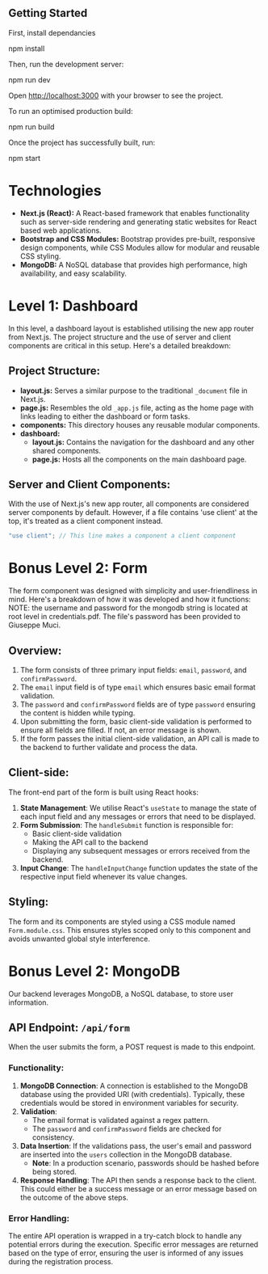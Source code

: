 ## Getting Started

First, install dependancies

npm install

Then, run the development server:

npm run dev

Open [http://localhost:3000](http://localhost:3000) with your browser to see the project.

To run an optimised production build:

npm run build

Once the project has successfully built, run:

npm start

# Technologies

- **Next.js (React):** A React-based framework that enables functionality such as server-side rendering and generating static websites for React based web applications.
- **Bootstrap and CSS Modules:** Bootstrap provides pre-built, responsive design components, while CSS Modules allow for modular and reusable CSS styling.
- **MongoDB:** A NoSQL database that provides high performance, high availability, and easy scalability.

# Level 1: Dashboard

In this level, a dashboard layout is established utilising the new app router from Next.js. The project structure and the use of server and client components are critical in this setup. Here's a detailed breakdown:

## Project Structure:

- **layout.js:** Serves a similar purpose to the traditional `_document` file in Next.js.
- **page.js:** Resembles the old `_app.js` file, acting as the home page with links leading to either the dashboard or form tasks.
- **components:** This directory houses any reusable modular components.
- **dashboard:**
  - **layout.js:** Contains the navigation for the dashboard and any other shared components.
  - **page.js:** Hosts all the components on the main dashboard page.

## Server and Client Components:

With the use of Next.js's new app router, all components are considered server components by default. However, if a file contains 'use client' at the top, it's treated as a client component instead.

```javascript
"use client"; // This line makes a component a client component
```

# Bonus Level 2: Form

The form component was designed with simplicity and user-friendliness in mind. Here's a breakdown of how it was developed and how it functions:
NOTE: the username and password for the mongodb string is located at root level in credentials.pdf. The file's password has been provided to Giuseppe Muci.

## Overview:

1. The form consists of three primary input fields: `email`, `password`, and `confirmPassword`.
2. The `email` input field is of type `email` which ensures basic email format validation.
3. The `password` and `confirmPassword` fields are of type `password` ensuring the content is hidden while typing.
4. Upon submitting the form, basic client-side validation is performed to ensure all fields are filled. If not, an error message is shown.
5. If the form passes the initial client-side validation, an API call is made to the backend to further validate and process the data.

## Client-side:

The front-end part of the form is built using React hooks:

1. **State Management**: We utilise React's `useState` to manage the state of each input field and any messages or errors that need to be displayed.
2. **Form Submission**: The `handleSubmit` function is responsible for:
   - Basic client-side validation
   - Making the API call to the backend
   - Displaying any subsequent messages or errors received from the backend.
3. **Input Change**: The `handleInputChange` function updates the state of the respective input field whenever its value changes.

## Styling:

The form and its components are styled using a CSS module named `Form.module.css`. This ensures styles scoped only to this component and avoids unwanted global style interference.

# Bonus Level 2: MongoDB

Our backend leverages MongoDB, a NoSQL database, to store user information.

## API Endpoint: `/api/form`

When the user submits the form, a POST request is made to this endpoint.

### Functionality:

1. **MongoDB Connection**: A connection is established to the MongoDB database using the provided URI (with credentials). Typically, these credentials would be stored in environment variables for security.
2. **Validation**:
   - The email format is validated against a regex pattern.
   - The `password` and `confirmPassword` fields are checked for consistency.
3. **Data Insertion**: If the validations pass, the user's email and password are inserted into the `users` collection in the MongoDB database.
   - **Note**: In a production scenario, passwords should be hashed before being stored.
4. **Response Handling**: The API then sends a response back to the client. This could either be a success message or an error message based on the outcome of the above steps.

### Error Handling:

The entire API operation is wrapped in a try-catch block to handle any potential errors during the execution. Specific error messages are returned based on the type of error, ensuring the user is informed of any issues during the registration process.
